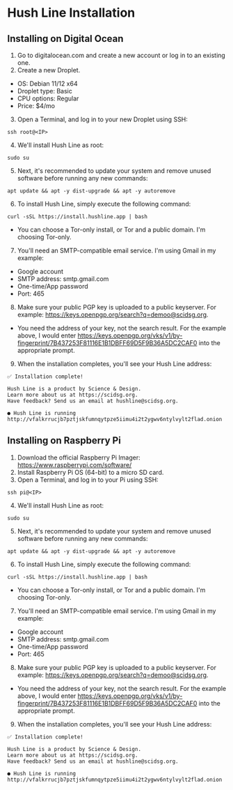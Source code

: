 # Hush Line Installation

## Installing on Digital Ocean

1. Go to digitalocean.com and create a new account or log in to an existing one.
2. Create a new Droplet.
- OS: Debian 11/12 x64
- Droplet type: Basic
- CPU options: Regular
- Price: $4/mo
3. Open a Terminal, and log in to your new Droplet using SSH:
```
ssh root@<IP>
```
4. We'll install Hush Line as root:
```
sudo su
```
5. Next, it's recommended to update your system and remove unused software before running any new commands:
```
apt update && apt -y dist-upgrade && apt -y autoremove
```
6. To install Hush Line, simply execute the following command:
```
curl -sSL https://install.hushline.app | bash
```
- You can choose a Tor-only install, or Tor and a public domain. I'm choosing Tor-only.
7. You'll need an SMTP-compatible email service. I'm using Gmail in my example:
- Google account
- SMTP address: smtp.gmail.com
- One-time/App password
- Port: 465
8. Make sure your public PGP key is uploaded to a public keyserver. For example: https://keys.openpgp.org/search?q=demoo@scidsg.org. 
- You need the address of your key, not the search result. For the example above, I would enter https://keys.openpgp.org/vks/v1/by-fingerprint/7B437253F81116E1B1DBFF69D5F9B36A5DC2CAF0 into the appropriate prompt.
9. When the installation completes, you'll see your Hush Line address:
```
✅ Installation complete!
                                               
Hush Line is a product by Science & Design. 
Learn more about us at https://scidsg.org.
Have feedback? Send us an email at hushline@scidsg.org.

● Hush Line is running
http://vfalkrrucjb7pztjskfumnqytpze5iimu4i2t2ygwv6ntylvylt2flad.onion
```

## Installing on Raspberry Pi
1. Download the official Raspberry Pi Imager: https://www.raspberrypi.com/software/
2. Install Raspberry Pi OS (64-bit) to a micro SD card.
3. Open a Terminal, and log in to your Pi using SSH:
```
ssh pi@<IP>
```
4. We'll install Hush Line as root:
```
sudo su
```
5. Next, it's recommended to update your system and remove unused software before running any new commands:
```
apt update && apt -y dist-upgrade && apt -y autoremove
```
6. To install Hush Line, simply execute the following command:
```
curl -sSL https://install.hushline.app | bash
```
- You can choose a Tor-only install, or Tor and a public domain. I'm choosing Tor-only.

7. You'll need an SMTP-compatible email service. I'm using Gmail in my example:
- Google account
- SMTP address: smtp.gmail.com
- One-time/App password
- Port: 465
8. Make sure your public PGP key is uploaded to a public keyserver. For example: https://keys.openpgp.org/search?q=demoo@scidsg.org. 
- You need the address of your key, not the search result. For the example above, I would enter https://keys.openpgp.org/vks/v1/by-fingerprint/7B437253F81116E1B1DBFF69D5F9B36A5DC2CAF0 into the appropriate prompt.
9. When the installation completes, you'll see your Hush Line address:
```
✅ Installation complete!
                                               
Hush Line is a product by Science & Design. 
Learn more about us at https://scidsg.org.
Have feedback? Send us an email at hushline@scidsg.org.

● Hush Line is running
http://vfalkrrucjb7pztjskfumnqytpze5iimu4i2t2ygwv6ntylvylt2flad.onion
```
